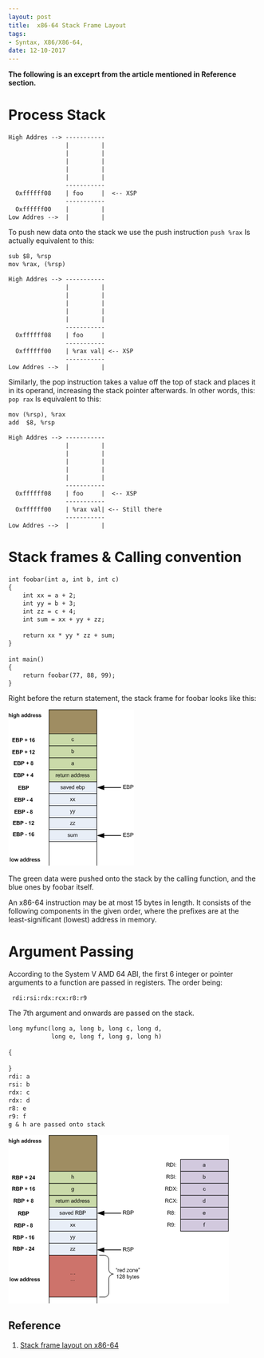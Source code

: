 ```yaml
---
layout: post
title:  x86-64 Stack Frame Layout
tags:
- Syntax, X86/X86-64,
date: 12-10-2017
---
```



__The following is an exceprt from the article mentioned in Reference section.__

# Process Stack
```
High Addres --> -----------
                |         |
                |         |
                |         |
                |         |
                |         |
                -----------
  Oxffffff08    | foo     |  <-- XSP
                -----------
  Oxffffff00    |         |
Low Addres -->  |         |

```

To push new data onto the stack we use the push instruction
``push %rax``
Is actually equivalent to this:
```
sub $8, %rsp
mov %rax, (%rsp)
```

```
High Addres --> -----------
                |         |
                |         |
                |         |
                |         |
                |         |
                -----------
  Oxffffff08    | foo     |
                -----------
  Oxffffff00    | %rax val| <-- XSP
                -----------
Low Addres -->  |         |

```

Similarly, the pop instruction takes a value off the top of stack and places it in its operand, increasing the stack pointer afterwards. In other words, this:
``pop rax``
Is equivalent to this:
```
mov (%rsp), %rax
add  $8, %rsp
```
```
High Addres --> -----------
                |         |
                |         |
                |         |
                |         |
                |         |
                -----------
  Oxffffff08    | foo     |  <-- XSP
                -----------
  Oxffffff00    | %rax val| <-- Still there
                -----------
Low Addres -->  |         |

```

# Stack frames & Calling convention
```
int foobar(int a, int b, int c)
{
    int xx = a + 2;
    int yy = b + 3;
    int zz = c + 4;
    int sum = xx + yy + zz;

    return xx * yy * zz + sum;
}

int main()
{
    return foobar(77, 88, 99);
}
```
Right before the return statement, the stack frame for foobar looks like this:

![1](_figs/stackframe1.png)

The green data were pushed onto the stack by the calling function, and the blue ones by foobar itself.


An x86-64 instruction may be at most 15 bytes in length. It consists of the following components in the given order, where the prefixes are at the least-significant (lowest) address in memory.

# Argument Passing

 According to the System V AMD 64 ABI, the first 6 integer or pointer arguments to a function are passed in registers. The order being:

```
 rdi:rsi:rdx:rcx:r8:r9
```
 The 7th argument and onwards are passed on the stack.

```
long myfunc(long a, long b, long c, long d,
            long e, long f, long g, long h)

{

}
rdi: a
rsi: b
rdx: c
rdx: d
r8: e
r9: f
g & h are passed onto stack
```

![2](_figs/x64_frame_nonleaf.png)


## Reference
1. [Stack frame layout on x86-64](https://eli.thegreenplace.net/2011/09/06/stack-frame-layout-on-x86-64#id8)

